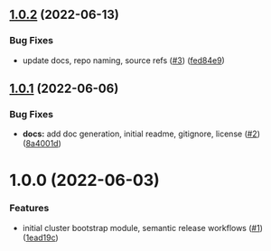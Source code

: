 ## [1.0.2](https://github.com/catalystcommunity/terraform-kubernetes-catalyst-cluster-bootstrap/compare/v1.0.1...v1.0.2) (2022-06-13)


### Bug Fixes

* update docs, repo naming, source refs ([#3](https://github.com/catalystcommunity/terraform-kubernetes-catalyst-cluster-bootstrap/issues/3)) ([fed84e9](https://github.com/catalystcommunity/terraform-kubernetes-catalyst-cluster-bootstrap/commit/fed84e9590c133f0401c964b172a313c9a155d3c))

## [1.0.1](https://github.com/catalystcommunity/terraform-k8s-catalyst-cluster-bootstrap/compare/v1.0.0...v1.0.1) (2022-06-06)


### Bug Fixes

* **docs:** add doc generation, initial readme, gitignore, license ([#2](https://github.com/catalystcommunity/terraform-k8s-catalyst-cluster-bootstrap/issues/2)) ([8a4001d](https://github.com/catalystcommunity/terraform-k8s-catalyst-cluster-bootstrap/commit/8a4001d2fafd59c565e198a0a71de64a272adad8))

# 1.0.0 (2022-06-03)


### Features

* initial cluster bootstrap module, semantic release workflows ([#1](https://github.com/catalystcommunity/terraform-k8s-catalyst-cluster-bootstrap/issues/1)) ([1ead19c](https://github.com/catalystcommunity/terraform-k8s-catalyst-cluster-bootstrap/commit/1ead19c1011d69000e9f1d0ab8951026277ee17c))
